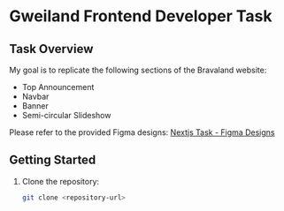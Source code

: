 # Gweiland Frontend Developer Task

## Task Overview

My goal is to replicate the following sections of the Bravaland website:

- Top Announcement
- Navbar
- Banner
- Semi-circular Slideshow

Please refer to the provided Figma designs: [Nextjs Task - Figma Designs](https://www.figma.com/file/8lEDtwiGDUWf67AAQIRHLR/Nextjs-Task?type=design&node-id=0%3A1&mode=design&t=0lU0BkvkFZhNBrgc-1)

## Getting Started

1. Clone the repository:

   ```bash
   git clone <repository-url>
   ```
